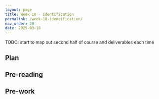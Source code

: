 ```yaml
---
layout: page
title: Week 10 - Identification
permalink: /week-10-identification/
nav_order: 20
date: 2025-03-18
---
```


TODO: start to map out second half of course and deliverables each time

## Plan

## Pre-reading

## Pre-work
